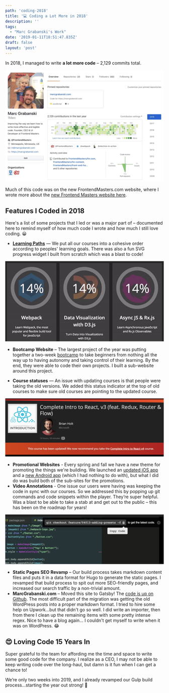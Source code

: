 ```yaml
---
path: 'coding-2018'
title: '💻 Coding a Lot More in 2018'
description: ''
tags:
  - "Marc Grabanski's Work"
date: '2019-01-11T18:51:47.835Z'
draft: false
layout: 'post'
---
```


In 2018, I managed to write **a lot more code** – 2,129 commits total.

[![Marc Grabanski's Github Profile](github-2018.jpeg)](https://github.com/1marc)

Much of this code was on the new FrontendMasters.com website, where I wrote more about the [new Frontend Masters website here](./new-frontend-masters-website).

## Features I Coded in 2018

Here's a list of some projects that I led or was a major part of – documented here to remind myself of how much code I wrote and how much I still love coding. 😀

- [**Learning Paths**](https://frontendmasters.com/learn/) — We put all our courses into a cohesive order according to peoples' learning goals. There was also a fun SVG progress widget I built from scratch which was a blast to code!

![Learning Paths](learning-paths.gif)

- **Bootcamp Website** – The largest project of the year was putting together a two-week [bootcamp](https://twitter.com/frontendmasters/status/1046765279731224576) to take beginners from nothing all the way up to having autonomy and taking control of their learning. By the end, they were able to code their own projects. I built a sub-website around this project.

- **Course statuses** — An issue with updating courses is that people were taking the old versions. We added this status indicator at the top of old courses to make sure old courses are pointing to the updated course.

![Course Statuses](statuses.png)

- **Promotional Websites** - Every spring and fall we have a new theme for promoting the things we're building. We launched an [updated iOS app](https://itunes.apple.com/us/app/frontend-masters/id1383780486?ls=1&mt=8) and a [new Android app](https://play.google.com/store/apps/details?id=in.mjg.frontendmasters.store&utm_source=frontendmasters_com&pcampaignid=MKT-Other-global-all-co-prtnr-py-PartBadge-Mar2515-1) (which I had nothing to do with), but what I did do was build both of the sub-sites for the promotions.
- **Video Annotations** - One issue our users were having was keeping the code in sync with our courses. So we addressed this by popping up git commands and code snippets within the player. They’re super helpful. Was a blast to be able to take a stab at and get out to the public – this has been on the roadmap for years!

![Video Annotations](video-annotations.png)

- **Static Pages SEO Revamp** – Our build process takes markdown content files and puts it in a data format for Hugo to generate the static pages. I revamped that build process to spit out more SEO-friendly pages, and increased our search traffic by a non-trivial amount.
- **MarcGrabanski.com** – Moved this site to Gatsby! The [code is up on Github](https://github.com/1Marc/marcgrabanski.com). The most difficult part of the migration was getting the old WordPress posts into a proper markdown format. I tried to hire some help on Upwork...but that didn't go so well. I did write an importer, then from there I clean up the remaining items with some pretty intense regex. Nice to have a blog again... I couldn't get myself to write when it was on WordPress. 😂

## 😍 Loving Code 15 Years In

Super grateful to the team for affording me the time and space to write some good code for the company. I realize as a CEO, I may not be able to keep writing code over the long-haul, but damn is it fun when I can get a chance to!

We’re only two weeks into 2019, and I already revamped our Gulp build process...starting the year out strong! 💪
